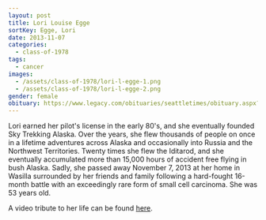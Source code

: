 ```yaml
---
layout: post
title: Lori Louise Egge
sortKey: Egge, Lori
date: 2013-11-07
categories:
  - class-of-1978
tags:
  - cancer
images:
  - /assets/class-of-1978/lori-l-egge-1.png
  - /assets/class-of-1978/lori-l-egge-2.png
gender: female
obituary: https://www.legacy.com/obituaries/seattletimes/obituary.aspx?pid=168215752
---
```

Lori earned her pilot's license in the early 80's, and she eventually founded Sky Trekking Alaska.  Over the years, she flew thousands of people on once in a lifetime adventures across Alaska and occasionally into Russia and the Northwest Territories. Twenty times she flew the Iditarod, and she eventually accumulated more than 15,000 hours of accident free flying in bush Alaska.  Sadly, she passed away November 7, 2013 at her home in Wasilla surrounded by her friends and family following a hard-fought 16-month battle with an exceedingly rare form of small cell carcinoma. She was 53 years old.

A video tribute to her life can be found [here](https://vimeo.com/82436756).
